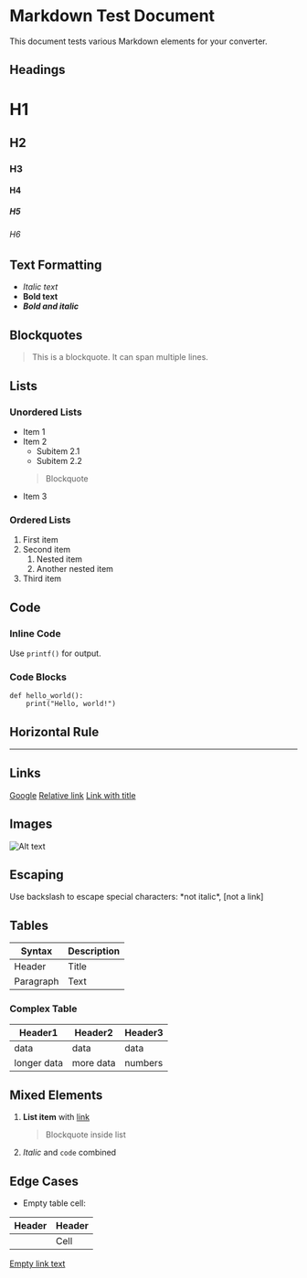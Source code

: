 # Markdown Test Document

This document tests various Markdown elements for your converter.

## Headings
# H1
## H2
### H3
#### H4
##### H5
###### H6

## Text Formatting
- *Italic text*
- **Bold text**
- ***Bold and italic***

## Blockquotes
> This is a blockquote.
> It can span multiple lines.

## Lists

### Unordered Lists
- Item 1
- Item 2
    - Subitem 2.1
	- Subitem 2.2
	> Blockquote
- Item 3

### Ordered Lists
1. First item
2. Second item
    1. Nested item
    2. Another nested item
3. Third item

## Code

### Inline Code
Use `printf()` for output.

### Code Blocks
```
def hello_world():
    print("Hello, world!")
```


## Horizontal Rule
---

## Links
[Google](https://www.google.com)
[Relative link](/path/to/file)
[Link with title](https://example.com "Example Title")

## Images
![Alt text](https://via.placeholder.com/150 "Placeholder Image")

## Escaping
Use backslash to escape special characters: \*not italic\*, \[not a link\]

## Tables
| Syntax      | Description |
| ----------- | ----------- |
| Header      | Title       |
| Paragraph   | Text        |

### Complex Table
| Header1 | Header2 | Header3 |
|------------- |----------------|---------------|
| data         | data           | data          |
| longer data  | more data      | numbers       |

## Mixed Elements
1. **List item** with [link](https://example.com)
    > Blockquote inside list
2. *Italic* and `code` combined

## Edge Cases
- Empty table cell:

| Header | Header |
| ------ | ------ |
|        | Cell   |

[Empty link text]()
